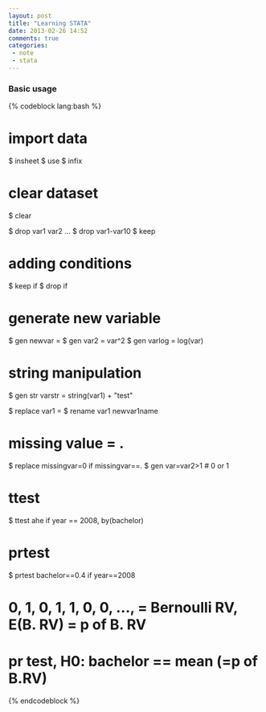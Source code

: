 ```yaml
---
layout: post
title: "Learning STATA"
date: 2013-02-26 14:52
comments: true
categories: 
 - note
 - stata
---
```


### Basic usage

<!-- more -->
{% codeblock lang:bash %}

# import data
$ insheet
$ use
$ infix

# clear dataset
$ clear

$ drop var1 var2 …
$ drop var1-var10
$ keep

# adding conditions
$ keep if <condition>
$ drop if <condition>

# generate new variable
$ gen newvar = <statement on old var>
$ gen var2 = var^2
$ gen varlog = log(var)

# string manipulation
$ gen str varstr = string(var1) + "test"

$ replace var1 = <statement>
$ rename var1 newvar1name

# missing value = .
$ replace missingvar=0 if missingvar==.
$ gen var=var2>1    # 0 or 1

# ttest
$ ttest ahe if year == 2008, by(bachelor)

# prtest
$ prtest bachelor==0.4 if year==2008

# 0, 1, 0, 1, 1, 0, 0, …, = Bernoulli RV, E(B. RV) = p of B. RV
# pr test, H0: bachelor == mean (=p of B.RV)

{% endcodeblock %}